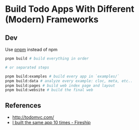 # Build Todo Apps With Different (Modern) Frameworks

## Dev

Use [pnpm](https://pnpm.io/) instead of npm

```sh
pnpm build # build everything in order

# or separated steps

pnpm build:examples # build every app in `examples/`
pnpm build:data # analyze every example: cloc, meta, etc..
pnpm build:pages # build web index page and layout
pnpm build:website # build the final web
```

## References

- <http://todomvc.com/>
- [I built the same app 10 times - Fireship](https://www.youtube.com/watch?v=cuHDQhDhvPE)
